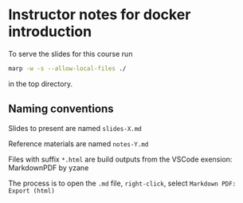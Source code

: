 # Instructor notes for docker introduction

To serve the slides for this course run

```bash
marp -w -s --allow-local-files ./
```

in the top directory.

## Naming conventions

Slides to present are named `slides-X.md`

Reference materials are named `notes-Y.md`

Files with suffix `*.html` are build outputs from the VSCode exension: MarkdownPDF by yzane

The process is to open the `.md` file, `right-click`, select `Markdown PDF: Export (html)`
